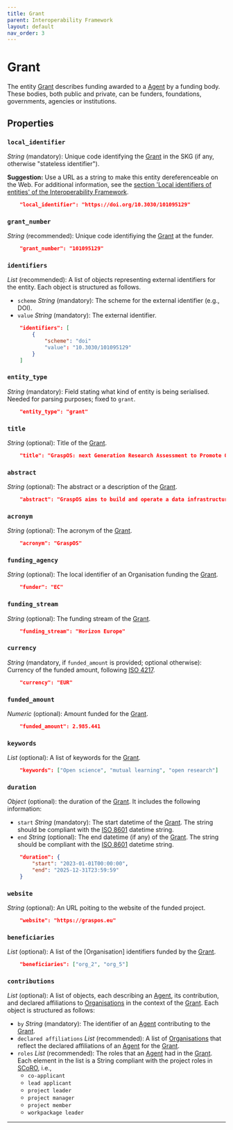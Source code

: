 ```yaml
---
title: Grant
parent: Interoperability Framework
layout: default
nav_order: 3
---
```


# Grant

The entity [Grant] describes funding awarded to a [Agent] by a funding body. 
These bodies, both public and private, can be funders, foundations, governments, agencies or institutions.


## Properties

### `local_identifier`
*String* (mandatory): Unique code identifying the [Grant] in the SKG (if any, otherwise "stateless identifier").

**Suggestion:** Use a URL as a string to make this entity dereferenceable on the Web. For additional information, see the [section 'Local identifiers of entities' of the Interoperability Framework](https://skg-if.github.io/interoperability-framework/#local-identifiers-of-entities).

```json
    "local_identifier": "https://doi.org/10.3030/101095129"
```


### `grant_number`
*String* (recommended): Unique code identifiying the [Grant] at the funder.
 
```json
    "grant_number": "101095129"
```

### `identifiers`
*List* (recommended):  A list of objects representing external identifiers for the entity. Each object is structured as follows.

- `scheme` *String* (mandatory): The scheme for the external identifier (e.g., DOI).
- `value` *String* (mandatory): The external identifier.

```json
    "identifiers": [
        {
            "scheme": "doi"
            "value": "10.3030/101095129"
        }
    ]
```

### `entity_type`
*String* (mandatory): Field stating what kind of entity is being serialised. Needed for parsing purposes; fixed to `grant`.

```json
    "entity_type": "grant"
```

### `title`
*String* (optional): Title of the [Grant].
 
```json
    "title": "GraspOS: next Generation Research Assessment to Promote Open Science"
```

### `abstract`
*String* (optional): The abstract or a description of the [Grant].
 
```json
    "abstract": "GraspOS aims to build and operate a data infrastructure to support the policy reforms and pave the way towards a responsible research assessment system that embeds OS practices and accelerates its adoption in Europe. GraspOS will focus on extending the EOSC ecosystem with tools and services that will facilitate monitoring the use and uptake of various types of research services and outputs (publications, datasets, software) and will catalyse the implementation of policy-level rewards to foster OS practices. These tools and services will build upon multiple sources of metric data (e.g. OpenCitations, Scholexplorer) including capabilities offered by the EOSC Core, that will be federated in the context of the project, and will take into consideration both contemporary guidelines for Responsible Research Assessment (RRA), like those provided by initiatives like DORA and the Leiden Manifesto, and the suggestions from a diversity of relevant stakeholders. GraspOS will also incorporate piloting activities to co-design, showcase, validate, and evaluate GraspOS’s key results considering domain-specific aspects and different levels of OS-aware RRA, such as the researcher (individual/group), institution, and national level."
```

### `acronym`
*String* (optional): The acronym of the [Grant].
 
```json
    "acronym": "GraspOS"
```

### `funding_agency`
*String* (optional): The local identifier of an Organisation funding the [Grant].

```json
    "funder": "EC"
```

### `funding_stream`
*String* (optional): The funding stream of the [Grant].

```json
    "funding_stream": "Horizon Europe"
```

### `currency`
*String* (mandatory, if `funded_amount` is provided; optional otherwise): Currency of the funded amount, following [ISO 4217].

```json
    "currency": "EUR"
```

### `funded_amount`
*Numeric* (optional): Amount funded for the [Grant].

```json
    "funded_amount": 2.985.441
```

### `keywords`
*List* (optional): A list of keywords for the [Grant].
 
```json
    "keywords": ["Open science", "mutual learning", "open research"]
```

### `duration`
*Object* (optional): the duration of the [Grant]. It includes the following information:
- `start` *String* (mandatory): The start datetime of the [Grant]. The string should be compliant with the [ISO 8601] datetime string.
- `end` *String* (optional): The end datetime (if any) of the [Grant]. The string should be compliant with the [ISO 8601] datetime string.

```json
    "duration": {
        "start": "2023-01-01T00:00:00",
        "end": "2025-12-31T23:59:59"
    }
```

### `website`
*String* (optional): An URL poiting to the website of the funded project.
 
```json
    "website": "https://graspos.eu"
```

### `beneficiaries`
*List* (optional): A list of the [Organisation] identifiers funded by the [Grant].
 
```json
    "beneficiaries": ["org_2", "org_5"]
```

### `contributions`
*List* (optional): A list of objects, each describing an [Agent], its contribution, and declared affiliations to [Organisations] in the context of the [Grant]. Each object is structured as follows:
- `by` *String* (mandatory): The identifier of an [Agent] contributing to the [Grant].
- `declared affiliations` *List* (recommended): A list of [Organisations] that reflect the declared affiliations of an [Agent] for the [Grant].
- `roles` *List* (recommended): The roles that an [Agent] had in the [Grant]. Each element in the list is a String compliant with the project roles in [SCoRO], i.e.,
    - `co-applicant`
    - `lead applicant`
    - `project leader`
    - `project manager`
    - `project member`
    - `workpackage leader`

----
[Grant]: https://skg-if.github.io/interoperability-framework/docs/grant.html
[Agent]: https://skg-if.github.io/interoperability-framework/docs/agent.html
[Organisations]: https://skg-if.github.io/interoperability-framework/docs/agent.html
[ISO 8601]: https://en.wikipedia.org/wiki/ISO_8601
[ISO 4217]: https://en.wikipedia.org/wiki/ISO_4217
[SCoRO]: https://sparontologies.github.io/scoro/current/scoro.html#http://purl.org/spar/scoro/ProjectRole